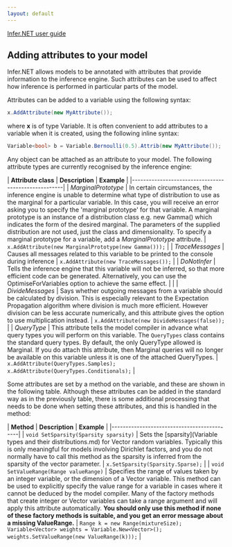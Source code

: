 ```yaml
---
layout: default 
--- 
```

[Infer.NET user guide](index.md)

## Adding attributes to your model

Infer.NET allows models to be annotated with attributes that provide information to the inference engine. Such attributes can be used to affect how inference is performed in particular parts of the model.

 Attributes can be added to a variable using the following syntax:

```csharp
x.AddAttribute(new MyAttribute());
```

where **x** is of type Variable<T>. It is often convenient to add attributes to a variable when it is created, using the following inline syntax:

```csharp
Variable<bool> b = Variable.Bernoulli(0.5).Attrib(new MyAttribute());
```

Any object can be attached as an attribute to your model. The following attribute types are currently recognised by the inference engine:

| **Attribute class** | **Description** | **Example** |
|-----------------------------------------------------|
| _MarginalPrototype_ | In certain circumstances, the inference engine is unable to determine what type of distribution to use as the marginal for a particular variable. In this case, you will receive an error asking you to specify the 'marginal prototype' for that variable. A marginal prototype is an instance of a distribution class e.g. new Gamma() which indicates the form of the desired marginal. The parameters of the supplied distribution are not used, just the class and dimensionality. To specify a marginal prototype for a variable, add a _MarginalPrototype_ attribute. | `x.AddAttribute(new MarginalPrototype(new Gamma()));` |
| _TraceMessages_ | Causes all messages related to this variable to be printed to the console during inference | `x.AddAttribute(new TraceMessages());` |
| _DoNotInfer_ | Tells the inference engine that this variable will not be inferred, so that more efficient code can be generated. Alternatively, you can use the OptimiseForVariables option to achieve the same effect. |  |
| _DivideMessages_ | Says whether outgoing messages from a variable should be calculated by division. This is especially relevant to the Expectation Propagation algorithm where division is much more efficient. However division can be less accurate numerically, and this attribute gives the option to use multiplication instead. | `x.AddAttribute(new DivideMessages(false));` |
| _QueryType_ | This attribute tells the model compiler in advance what query types you will perform on this variable. The `QueryTypes` class contains the standard query types. By default, the only QueryType allowed is Marginal. If you do attach this attribute, then Marginal queries will no longer be available on this variable unless it is one of the attached QueryTypes. | `x.AddAttribute(QueryTypes.Samples);` <br /> `x.AddAttribute(QueryTypes.Conditionals);` |

Some attributes are set by a method on the variable, and these are shown in the following table. Although these attributes can be added in the standard way as in the previously table, there is some additional processing that needs to be done when setting these attributes, and this is handled in the method:

| **Method** | **Description** | **Example** |
|--------------------------------------------|
| `void SetSparsity(Sparsity sparsity)` | Sets the [sparsity](Variable types and their distributions.md) for Vector random variables. Typically this is only meaningful for models involving Dirichlet factors, and you do not normally have to call this method as the sparsity is inferred from the sparsity of the vector parameter. | `x.SetSparsity(Sparsity.Sparse);` |
| `void SetValueRange(Range valueRange)` | Specifies the range of values taken by an integer variable, or the dimension of a Vector variable. This method can be used to explicitly specify the value range for a variable in cases where it cannot be deduced by the model compiler. Many of the factory methods that create integer or Vector variables can take a range argument and will apply this attribute automatically. **You should only use this method if none of these factory methods is suitable, and you get an error message about a missing ValueRange.** | `Range k = new Range(mixtureSize);` <br /> `Variable<Vector> weights = Variable.New<Vector>();` <br /> `weights.SetValueRange(new ValueRange(k)));` |
